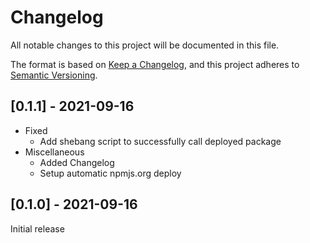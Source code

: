 # Changelog

All notable changes to this project will be documented in this file.

The format is based on [Keep a Changelog](https://keepachangelog.com/en/1.0.0/),
and this project adheres to [Semantic Versioning](https://semver.org/spec/v2.0.0.html).

## \[0.1.1\] - 2021-09-16

- Fixed
  - Add shebang script to successfully call deployed package
- Miscellaneous
  - Added Changelog
  - Setup automatic npmjs.org deploy

## \[0.1.0\] - 2021-09-16

Initial release
